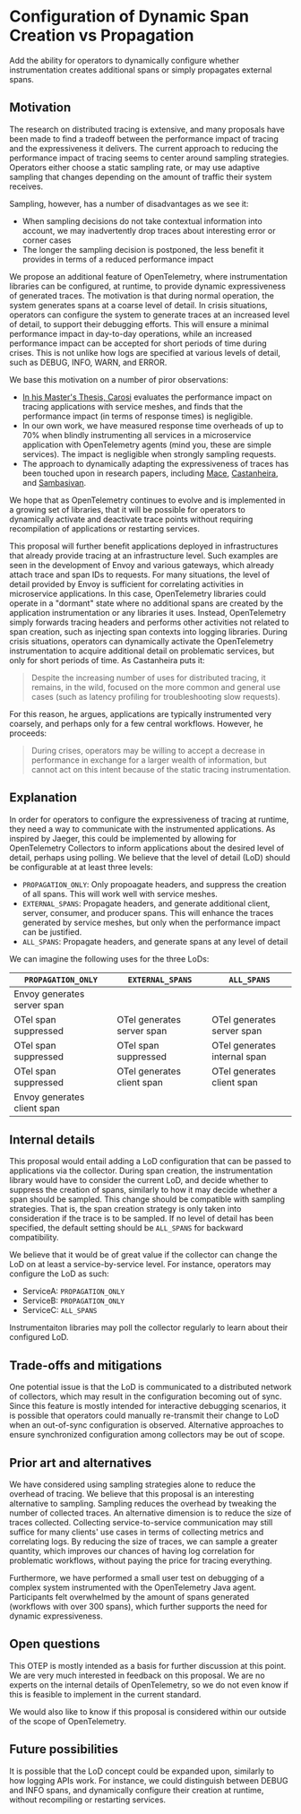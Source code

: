 # Configuration of Dynamic Span Creation vs Propagation

Add the ability for operators to dynamically configure whether instrumentation creates additional spans or simply propagates external spans.

## Motivation

The research on distributed tracing is extensive, and many proposals have been made to find a tradeoff between the performance impact of tracing and the expressiveness it delivers.
The current approach to reducing the performance impact of tracing seems to center around sampling strategies.
Operators either choose a static sampling rate, or may use adaptive sampling that changes depending on the amount of traffic their system receives.

Sampling, however, has a number of disadvantages as we see it:
- When sampling decisions do not take contextual information into account, we may inadvertently drop traces about interesting error or corner cases
- The longer the sampling decision is postponed, the less benefit it provides in terms of a reduced performance impact

We propose an additional feature of OpenTelemetry, where instrumentation libraries can be configured, at runtime, to provide dynamic expressiveness of generated traces.
The motivation is that during normal operation, the system generates spans at a coarse level of detail.
In crisis situations, operators can configure the system to generate traces at an increased level of detail, to support their debugging efforts.
This will ensure a minimal performance impact in day-to-day operations, while an increased performance impact can be accepted for short periods of time during crises.
This is not unlike how logs are specified at various levels of detail, such as DEBUG, INFO, WARN, and ERROR.

We base this motivation on a number of piror observations:
- [In his Master's Thesis, Carosi](https://www.semanticscholar.org/paper/Protractor%3A-Leveraging-distributed-tracing-in-for-Carosi/708e776d9440abd56006a312168773fdc1ed9667) evaluates the performance impact on tracing applications with service meshes, and finds that the performance impact (in terms of response times) is negligible.
- In our own work, we have measured response time overheads of up to 70% when blindly instrumenting all services in a microservice application with OpenTelemetry agents (mind you, these are simple services). The impact is negligible when strongly sampling requests.
- The approach to dynamically adapting the expressiveness of traces has been touched upon in research papers, including [Mace](https://dl.acm.org/doi/10.1145/2815400.2815415), [Castanheira](https://dl.acm.org/doi/10.1145/3426746.3434058), and [Sambasivan](https://dl.acm.org/doi/10.1145/2987550.2987568).

We hope that as OpenTelemetry continues to evolve and is implemented in a growing set of libraries, that it will be possible for operators to dynamically activate and deactivate trace points without requiring recompilation of applications or restarting services.

This proposal will further benefit applications deployed in infrastructures that already provide tracing at an infrastructure level.
Such examples are seen in the development of Envoy and various gateways, which already attach trace and span IDs to requests.
For many situations, the level of detail provided by Envoy is sufficient for correlating activities in microservice applications.
In this case, OpenTelemetry libraries could operate in a "dormant" state where no additional spans are created by the application instrumentation or any libraries it uses.
Instead, OpenTelemetry simply forwards tracing headers and performs other activities not related to span creation, such as injecting span contexts into logging libraries.
During crisis situations, operators can dynamically activate the OpenTelemetry instrumentation to acquire additional detail on problematic services, but only for short periods of time.
As Castanheira puts it:

> Despite the increasing number of uses for distributed tracing, it remains, in the wild, focused on the more common and general use cases (such as latency profiling for troubleshooting slow requests).

For this reason, he argues, applications are typically instrumented very coarsely, and perhaps only for a few central workflows. However, he proceeds:

> During crises, operators may be willing to accept a decrease in performance in exchange for a larger wealth of information, but cannot act on this intent because of the static tracing instrumentation.

## Explanation

In order for operators to configure the expressiveness of tracing at runtime, they need a way to communicate with the instrumented applications.
As inspired by Jaeger, this could be implemented by allowing for OpenTelemetry Collectors to inform applications about the desired level of detail, perhaps using polling. We believe that the level of detail (LoD) should be configurable at at least three levels:

- `PROPAGATION_ONLY`: Only propoagate headers, and suppress the creation of all spans. This will work well with service meshes.
- `EXTERNAL_SPANS`: Propagate headers, and generate additional client, server, consumer, and producer spans. This will enhance the traces generated by service meshes, but only when the performance impact can be justified.
- `ALL_SPANS`: Propagate headers, and generate spans at any level of detail

We can imagine the following uses for the three LoDs:

| `PROPAGATION_ONLY`          | `EXTERNAL_SPANS`           | `ALL_SPANS`                  |
| --------------------------- | -------------------------- | ---------------------------- |
| Envoy generates server span |                            |                              |
| OTel span suppressed        | OTel generates server span | OTel generates server span   |
| OTel span suppressed        | OTel span suppressed       | OTel generates internal span |
| OTel span suppressed        | OTel generates client span | OTel generates client span   |
| Envoy generates client span |                            |                              |

## Internal details

This proposal would entail adding a LoD configuration that can be passed to applications via the collector.
During span creation, the instrumentation library would have to consider the current LoD, and decide whether to suppress the creation of spans, similarly to how it may decide whether a span should be sampled.
This change should be compatible with sampling strategies.
That is, the span creation strategy is only taken into consideration if the trace is to be sampled.
If no level of detail has been specified, the default setting should be `ALL_SPANS` for backward compatibility.

We believe that it would be of great value if the collector can change the LoD on at least a service-by-service level.
For instance, operators may configure the LoD as such:

- ServiceA: `PROPAGATION_ONLY`
- ServiceB: `PROPAGATION_ONLY`
- ServiceC: `ALL_SPANS`

Instrumentaiton libraries may poll the collector regularly to learn about their configured LoD.

## Trade-offs and mitigations

One potential issue is that the LoD is communicated to a distributed network of collectors, which may result in the configuration becoming out of sync.
Since this feature is mostly intended for interactive debugging scenarios, it is possible that operators could manually re-transmit their change to LoD when an out-of-sync configuration is observed.
Alternative approaches to ensure synchronized configuration among collectors may be out of scope.

## Prior art and alternatives

We have considered using sampling strategies alone to reduce the overhead of tracing.
We believe that this proposal is an interesting alternative to sampling.
Sampling reduces the overhead by tweaking the number of collected traces.
An alternative dimension is to reduce the size of traces collected.
Collecting service-to-service communication may still suffice for many clients' use cases in terms of collecting metrics and correlating logs.
By reducing the size of traces, we can sample a greater quantity, which improves our chances of having log correlation for problematic workflows, without paying the price for tracing everything.

Furthermore, we have performed a small user test on debugging of a complex system instrumented with the OpenTelemetry Java agent.
Participants felt overwhelmed by the amount of spans generated (workflows with over 300 spans), which further supports the need for dynamic expressiveness.

## Open questions

This OTEP is mostly intended as a basis for further discussion at this point.
We are very much interested in feedback on this proposal.
We are no experts on the internal details of OpenTelemetry, so we do not even know if this is feasible to implement in the current standard.

We would also like to know if this proposal is considered within our outside of the scope of OpenTelemetry.

## Future possibilities

It is possible that the LoD concept could be expanded upon, similarly to how logging APIs work.
For instance, we could distinguish between DEBUG and INFO spans, and dynamically configure their creation at runtime, without recompiling or restarting services.
